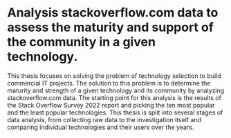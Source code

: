 # Analysis stackoverflow.com data to assess the maturity and support of the community in a given technology.

This thesis focuses on solving the problem of technology selection to build
commercial IT projects. The solution to this problem is to determine the maturity and
strength of a given technology and its community by analyzing stackoverflow.com data.
The starting point for this analysis is the results of the Stack Overflow Survey 2022
report and picking the ten most popular and the least popular technologies. This thesis is
split into several stages of data analysis, from collecting raw data to the investigation
itself and comparing individual technologies and their users over the years.